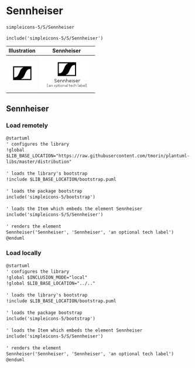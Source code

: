 # Sennheiser


```text
simpleicons-5/S/Sennheiser
```

```text
include('simpleicons-5/S/Sennheiser')
```



| Illustration | Sennheiser |
| :---: | :---: |
| ![illustration for Illustration](../../simpleicons-5/S/Sennheiser.png) | ![illustration for Sennheiser](../../simpleicons-5/S/Sennheiser.Local.png) |




## Sennheiser

### Load remotely
```plantuml
@startuml
' configures the library
!global $LIB_BASE_LOCATION="https://raw.githubusercontent.com/tmorin/plantuml-libs/master/distribution"

' loads the library's bootstrap
!include $LIB_BASE_LOCATION/bootstrap.puml

' loads the package bootstrap
include('simpleicons-5/bootstrap')

' loads the Item which embeds the element Sennheiser
include('simpleicons-5/S/Sennheiser')

' renders the element
Sennheiser('Sennheiser', 'Sennheiser', 'an optional tech label')
@enduml
```

### Load locally
```plantuml
@startuml
' configures the library
!global $INCLUSION_MODE="local"
!global $LIB_BASE_LOCATION="../.."

' loads the library's bootstrap
!include $LIB_BASE_LOCATION/bootstrap.puml

' loads the package bootstrap
include('simpleicons-5/bootstrap')

' loads the Item which embeds the element Sennheiser
include('simpleicons-5/S/Sennheiser')

' renders the element
Sennheiser('Sennheiser', 'Sennheiser', 'an optional tech label')
@enduml
```

